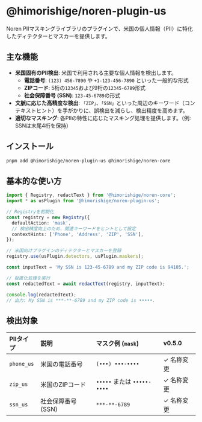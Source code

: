 # @himorishige/noren-plugin-us

Noren PIIマスキングライブラリのプラグインで、米国の個人情報（PII）に特化したディテクターとマスカーを提供します。

## 主な機能

- **米国固有のPII検出**: 米国で利用される主要な個人情報を検出します。
  - **電話番号**: `(123) 456-7890` や `+1-123-456-7890` といった一般的な形式
  - **ZIPコード**: 5桁の`12345`および9桁の`12345-6789`形式
  - **社会保障番号 (SSN)**: `123-45-6789`の形式
- **文脈に応じた高精度な検出**: `「ZIP」`、`「SSN」`といった周辺のキーワード（コンテキストヒント）を手がかりに、誤検出を減らし、検出精度を高めます。
- **適切なマスキング**: 各PIIの特性に応じたマスキング処理を提供します。（例: SSNは末尾4桁を保持）

## インストール

```sh
pnpm add @himorishige/noren-plugin-us @himorishige/noren-core
```

## 基本的な使い方

```typescript
import { Registry, redactText } from '@himorishige/noren-core';
import * as usPlugin from '@himorishige/noren-plugin-us';

// Registryを初期化
const registry = new Registry({
  defaultAction: 'mask',
  // 検出精度向上のため、関連キーワードをヒントとして設定
  contextHints: ['Phone', 'Address', 'ZIP', 'SSN'],
});

// 米国向けプラグインのディテクターとマスカーを登録
registry.use(usPlugin.detectors, usPlugin.maskers);

const inputText = 'My SSN is 123-45-6789 and my ZIP code is 94105.';

// 秘匿化処理を実行
const redactedText = await redactText(registry, inputText);

console.log(redactedText);
// 出力: My SSN is ***-**-6789 and my ZIP code is •••••.
```

## 検出対象

| PIIタイプ   | 説明 | マスク例 (`mask`) | v0.5.0 |
| :--------- | :--- | :--- | :------ |
| `phone_us` | 米国の電話番号 | `(•••) •••-••••` | ✓ 名称変更 |
| `zip_us`   | 米国のZIPコード | `•••••` または `•••••-••••` | ✓ 名称変更 |
| `ssn_us`   | 社会保障番号 (SSN) | `***-**-6789` | ✓ 名称変更 |
